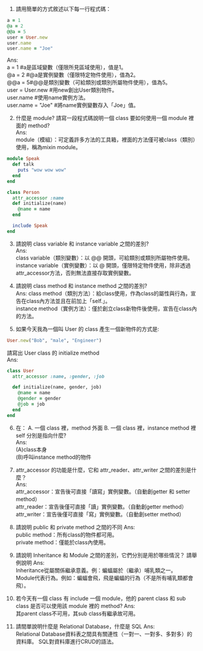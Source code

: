 1. 請用簡單的方式敘述以下每一行程式碼：

  ```ruby 
  a = 1 
  @a = 2
  @@a = 5
  user = User.new
  user.name
  user.name = "Joe"
  ```  
  Ans:  
  a = 1  #a是區域變數（僅限所見區域使用），值是1。   
  @a = 2 #@a是實例變數（僅限特定物件使用），值為2。  
  @@a = 5#@@是類別變數（可給類別或類別所屬物件使用），值為5。  
  user = User.new   #用new創出User類別物件。  
  user.name	    #使用name實例方法。  
  user.name = "Joe" #將name實例變數存入「Joe」值。  

2. 什麼是 module? 請寫一段程式碼說明一個 class 要如何使用一個 module 裡面的 method?  
  Ans:  
  module（模組）：可定義許多方法的工具箱，裡面的方法僅可被class（類別）使用，稱為mixin module。  

  ```ruby
  module Speak
    def talk
      puts "wow wow wow"
    end
  end

  class Person  
    attr_accessor :name
    def initialize(name)
      @name = name
    end

    include Speak
  end
  ```
3. 請說明 class variable 和 instance variable 之間的差別?  
  Ans:  
  class variable（類別變數）：以 @@ 開頭，可給類別或類別所屬物件使用。  
  instance variable（實例變數）：以 @ 開頭，僅限特定物件使用，除非透過attr_accessor方法，否則無法直接存取實例變數。

4. 請說明 class method 和 instance method 之間的差別?  
  Ans:
  class method（類別方法）：給class使用，作為class的屬性與行為，宣告在class內方法並且在前加上「self.」。  
  instance method（實例方法）：僅於創立class新物件後使用，宣告在class內的方法。  

5. 如果今天我為一個叫 User 的 class 產生一個新物件的方式是:
  ```ruby
  User.new("Bob", "male", "Engineer")
  ```  
  請寫出 User class 的 initialize method  
  Ans:
  ```ruby
  class User
    attr_accessor :name, :gender, :job

    def initialize(name, gender, job)
      @name = name
      @gender = gender
      @job = job
    end
  end
  ```

6. 在：
  A.  一個 class 裡，method 外面
  B.  一個 class 裡，instance method 裡
  self 分別是指向什麼?  
  Ans:  
  (A)class本身  
  (B)呼叫instance method的物件    

7. attr_accessor 的功能是什麼，它和 attr_reader、attr_writer 之間的差別是什麼？  
  Ans:  
  attr_accessor：宣告後可直接「讀寫」實例變數。（自動創getter 和 setter method）  
  attr_reader：宣告後僅可直接「讀」實例變數。（自動創getter method）  
  attr_writer：宣告後僅可直接「寫」實例變數。（自動創setter method）  

8. 請說明 public 和 private method 之間的不同
  Ans:  
  public method：所有class的物件都可用。  
  private method：僅能於class內使用。  

9. 請說明 Inheritance 和 Module 之間的差別，它們分別是用於哪些情況？ 請舉例說明
  Ans:  
  Inheritance從屬關係繼承意義。例：蝙蝠屬於（繼承）哺乳類之一。  
  Module代表行為。例如：蝙蝠會飛，飛是蝙蝠的行為（不是所有哺乳類都會飛）。  

10. 若今天有一個 class 有 include 一個 module，他的 parent class 和 sub class 是否可以使用該 module 裡的 method?
  Ans:  
  其parent class不可用，其sub class有繼承故可用。  

11. 請間單說明什麼是 Relational Database，什麼是 SQL
  Ans:  
  Relational Database資料表之間具有關連性（一對一、一對多、多對多）的資料庫。
  SQL對資料庫進行CRUD的語法。
  